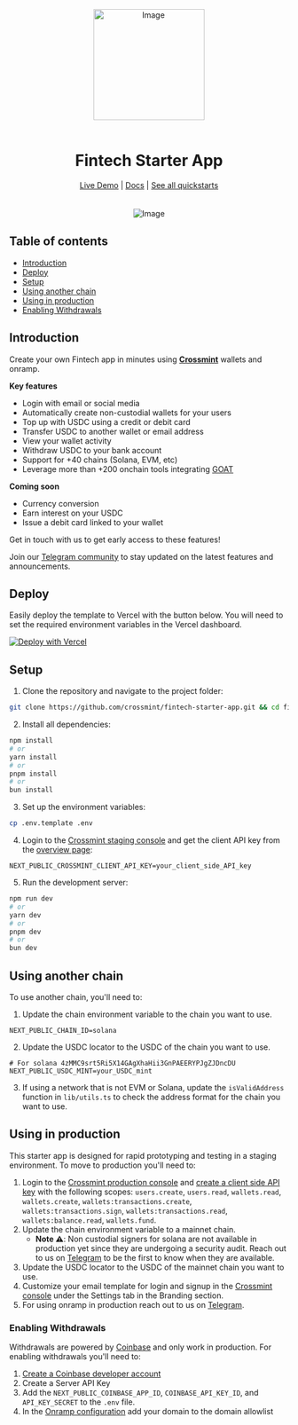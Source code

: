 <div align="center">
<img width="200" alt="Image" src="https://github.com/user-attachments/assets/8b617791-cd37-4a5a-8695-a7c9018b7c70" />
<br>
<br>
<h1>Fintech Starter App</h1>

<div align="center">
<a href="https://fintech-starter-app.demos-crossmint.com/">Live Demo</a>  | <a href="https://docs.crossmint.com/">Docs</a> | <a href="https://crossmint.com/quickstarts">See all quickstarts</a>
</div>

<br>
<br>
<img src="https://github.com/user-attachments/assets/9bd7085c-5a92-4590-ae22-f892e353efce" alt="Image" width="full">
</div>

## Table of contents

- [Introduction](#introduction)
- [Deploy](#deploy)
- [Setup](#setup)
- [Using another chain](#using-another-chain)
- [Using in production](#using-in-production)
- [Enabling Withdrawals](#enabling-withdrawals)

## Introduction

Create your own Fintech app in minutes using **[Crossmint](https://crossmint.com)** wallets and onramp.

**Key features**

- Login with email or social media
- Automatically create non-custodial wallets for your users
- Top up with USDC using a credit or debit card
- Transfer USDC to another wallet or email address
- View your wallet activity
- Withdraw USDC to your bank account
- Support for +40 chains (Solana, EVM, etc)
- Leverage more than +200 onchain tools integrating [GOAT](https://github.com/goat-sdk/goat)

**Coming soon**

- Currency conversion
- Earn interest on your USDC
- Issue a debit card linked to your wallet

Get in touch with us to get early access to these features!

Join our [Telegram community](https://t.me/fintechstarterapp) to stay updated on the latest features and announcements.

## Deploy

Easily deploy the template to Vercel with the button below. You will need to set the required environment variables in the Vercel dashboard.

[![Deploy with Vercel](https://vercel.com/button)](https://vercel.com/new/clone?repository-url=https%3A%2F%2Fgithub.com%2FCrossmint%2Ffintech-starter-app&env=NEXT_PUBLIC_CROSSMINT_CLIENT_API_KEY)

## Setup

1. Clone the repository and navigate to the project folder:

```bash
git clone https://github.com/crossmint/fintech-starter-app.git && cd fintech-starter-app
```

2. Install all dependencies:

```bash
npm install
# or
yarn install
# or
pnpm install
# or
bun install
```

3. Set up the environment variables:

```bash
cp .env.template .env
```

4. Login to the [Crossmint staging console](https://staging.crossmint.com/console) and get the client API key from the [overview page](https://staging.crossmint.com/console/overview):

```env
NEXT_PUBLIC_CROSSMINT_CLIENT_API_KEY=your_client_side_API_key
```

5. Run the development server:

```bash
npm run dev
# or
yarn dev
# or
pnpm dev
# or
bun dev
```

## Using another chain

To use another chain, you'll need to:

1. Update the chain environment variable to the chain you want to use.

```env
NEXT_PUBLIC_CHAIN_ID=solana
```

2. Update the USDC locator to the USDC of the chain you want to use.

```env
# For solana 4zMMC9srt5Ri5X14GAgXhaHii3GnPAEERYPJgZJDncDU
NEXT_PUBLIC_USDC_MINT=your_USDC_mint
```

3. If using a network that is not EVM or Solana, update the `isValidAddress` function in `lib/utils.ts` to check the address format for the chain you want to use.

## Using in production

This starter app is designed for rapid prototyping and testing in a staging environment. To move to production you'll need to:

1. Login to the [Crossmint production console](https://www.crossmint.com/console) and [create a client side API key](https://www.crossmint.com/console/projects/apiKeys) with the following scopes: `users.create`, `users.read`, `wallets.read`, `wallets.create`, `wallets:transactions.create`, `wallets:transactions.sign`, `wallets:transactions.read`, `wallets:balance.read`, `wallets.fund`.
2. Update the chain environment variable to a mainnet chain.
   - **Note ⚠️**: Non custodial signers for solana are not available in production yet since they are undergoing a security audit. Reach out to us on [Telegram](https://t.me/fintechstarterapp) to be the first to know when they are available.
3. Update the USDC locator to the USDC of the mainnet chain you want to use.
4. Customize your email template for login and signup in the [Crossmint console](https://www.crossmint.com/console) under the Settings tab in the Branding section.
5. For using onramp in production reach out to us on [Telegram](https://t.me/fintechstarterapp).

### Enabling Withdrawals
Withdrawals are powered by [Coinbase](https://www.coinbase.com/en-es/developer-platform) and only work in production. For enabling withdrawals you'll need to:

1. [Create a Coinbase developer account](https://www.coinbase.com/en-es/developer-platform)
2. Create a Server API Key
3. Add the `NEXT_PUBLIC_COINBASE_APP_ID`, `COINBASE_API_KEY_ID`, and `API_KEY_SECRET` to the `.env` file.
4. In the [Onramp configuration](https://portal.cdp.coinbase.com/products/onramp) add your domain to the domain allowlist
